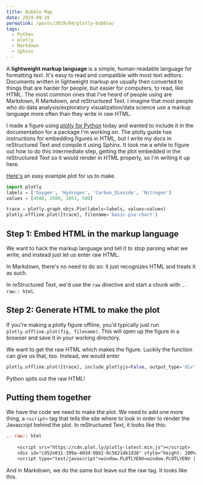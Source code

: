 ```yaml
---
title: Bubble Map
date: 2019-09-28
permalink: /posts/2019/04/plotly-bubble/
tags:
  - Python
  - plotly
  - Markdown
  - Sphinx
---
```


A **lightweight markup language** is a simple, human-readable language for formatting text.
It's easy to read and compatible with most text editors.
Documents written in lightweight markup are usually then converted to things that are harder for people, but easier for computers, to read, like HTML.
The most common ones that I've heard of people using are Markdown, R Markdown, and reStructured Text.
I imagine that most people who do data analysis/exploratory visualization/data science use a markup language more often than they write in raw HTML.

I made a figure using [plotly for Python](https:plot.ly/python) today and wanted to include it in the documentation for a package I'm working on.
The plotly guide has instructions for embedding figures in HTML, but I write my docs in reStructured Text and compile it using Sphinx.
It took me a while to figure out how to do this intermediate step, getting the plot embedded in the reStructured Text so it would render in HTML properly, so I'm writing it up here.

[Here's](https://plot.ly/python/pie-charts/) an easy example plot for us to make.

```python
import plotly
labels = ['Oxygen', 'Hydrogen', 'Carbon_Dioxide', 'Nitrogen']
values = [4500, 2500, 1053, 500]

trace = plotly.graph_objs.Pie(labels=labels, values=values)
plotly.offline.plot([trace], filename='basic-pie-chart')
```

## Step 1: Embed HTML in the markup language

We want to hack the markup language and tell it to stop parsing what we write, and instead just let us enter raw HTML.

In Markdown, there's no need to do so: it just recognizes HTML and treats it as such.

In reStructured Text, we'd use the `raw` directive and start a chunk with `.. raw:: html`.

## Step 2: Generate HTML to make the plot

If you're making a plotly figure offline, you'd typically just run `plotly.offline.plot(fig, filename)`.
This will open up the figure in a browser and save it in your working directory.

We want to get the raw HTML which makes the figure.
Luckily the function can give us that, too.
Instead, we would enter

```python
plotly.offline.plot([trace], include_plotlyjs=False, output_type='div')
```

Python spits out the raw HTML!

## Putting them together

We have the code we need to make the plot.
We need to add one more thing, a `<script>` tag that tells the site where to look in order to render the Javascript behind the plot.
In reStructured Text, it looks like this:

```rst
.. raw:: html
	
    <script src="https://cdn.plot.ly/plotly-latest.min.js"></script>
    <div id="cd52e831-399a-403d-9bb2-0c56214b1d38" style="height: 100%; width: 100%;" class="plotly-graph-div"></div>
	<script type="text/javascript">window.PLOTLYENV=window.PLOTLYENV || {};window.PLOTLYENV.BASE_URL="https://plot.ly";Plotly.newPlot("cd52e831-399a-403d-9bb2-0c56214b1d38", [{"type": "pie", "values": [4500, 2500, 1053, 500], "labels": ["Oxygen", "Hydrogen", "Carbon_Dioxide", "Nitrogen"]}], {}, {"linkText": "Export to plot.ly", "showLink": true})</script>
```

And in Markdown, we do the same but leave out the raw tag.
It looks like this.

<script src="https://cdn.plot.ly/plotly-latest.min.js"></script>
<div><div id="e9159597-163f-40dd-943c-b028bfe86a89" style="height: 100%; width: 100%;" class="plotly-graph-div"></div><script type="text/javascript">window.PLOTLYENV=window.PLOTLYENV || {};window.PLOTLYENV.BASE_URL="https://plot.ly";Plotly.newPlot("e9159597-163f-40dd-943c-b028bfe86a89", [{"lat": [35.68, 36.06, 40.4, 37.3, 44.6, 37.83, 44.35, 43.73, 47.97, 58.5, 33.79, 37.57, 41.24, 38.63, 36.24, 38.68, 46.85, 34.51, 38.53, 36.43, 38.2, 19.38, 20.72, 43.75, 32.25, 46.97, 38.2, 42.94, 36.8, 43.57, 35.07, 48.8, 25.32, 63.33, 37.18, 37.18, 40.49, 41.3, 25.65, 32.17, 37.73, 29.25, 34.01, 59.92, 38.57, 48.5, 36.48, 31.92, 38.98, 33.78, 18.33, 61.0, 24.63, 58.5], "lon": [-83.53, -112.14, -105.58, -113.05, -110.5, -119.5, -68.21, -110.8, -123.5, -137.0, -115.9, -112.18, -81.55, -90.19, -116.82, -109.57, -121.75, -93.05, -78.35, -118.68, -111.17, -155.2, -156.17, -102.5, -110.5, -103.45, -109.93, -122.1, -118.55, -103.48, -109.78, -114.0, -80.93, -150.5, -108.49, -86.1, -121.51, -124.0, -80.08, -104.44, -105.51, -103.25, -119.42, -149.65, -107.72, -92.88, -121.16, -104.87, -114.3, -80.78, -64.73, -142.0, -82.87, -155.0], "marker": {"color": ["rgb(64, 23, 240)", "rgb(122, 163, 248)", "rgb(24, 79, 243)", "rgb(188, 253, 131)", "rgb(223, 224, 223)", "rgb(226, 242, 246)", "rgb(40, 106, 143)", "rgb(230, 9, 67)", "rgb(45, 44, 214)", "rgb(123, 238, 122)", "rgb(222, 166, 253)", "rgb(90, 252, 46)", "rgb(154, 36, 237)", "rgb(109, 29, 79)", "rgb(163, 129, 154)", "rgb(106, 134, 241)", "rgb(220, 123, 247)", "rgb(36, 120, 50)", "rgb(187, 78, 149)", "rgb(125, 50, 212)", "rgb(10, 28, 168)", "rgb(90, 93, 10)", "rgb(134, 157, 36)", "rgb(95, 188, 225)", "rgb(46, 186, 188)", "rgb(189, 99, 82)", "rgb(178, 208, 242)", "rgb(116, 122, 31)", "rgb(109, 82, 98)", "rgb(185, 164, 129)", "rgb(229, 77, 181)", "rgb(51, 111, 96)", "rgb(51, 210, 174)", "rgb(85, 221, 211)", "rgb(86, 83, 163)", "rgb(94, 69, 117)", "rgb(45, 180, 242)", "rgb(52, 65, 124)", "rgb(139, 100, 213)", "rgb(155, 38, 93)", "rgb(139, 168, 171)", "rgb(87, 34, 8)", "rgb(118, 68, 171)", "rgb(33, 33, 81)", "rgb(133, 18, 213)", "rgb(139, 31, 51)", "rgb(58, 228, 85)", "rgb(2, 206, 205)", "rgb(178, 47, 164)", "rgb(47, 236, 4)", "rgb(90, 91, 255)", "rgb(77, 115, 223)", "rgb(36, 101, 67)", "rgb(241, 21, 54)"], "line": {"color": "rgb(40,40,40)", "width": 0.5}, "size": [2813.651, 926.5553333333334, 880.6456666666667, 851.8756666666667, 830.094, 768.3243333333334, 677.4726666666667, 666.7563333333334, 642.9416666666667, 566.4093333333333, 564.1126666666667, 498.59566666666666, 491.526, 422.752, 407.62466666666666, 386.86266666666666, 374.61533333333335, 317.55066666666664, 287.46566666666666, 273.02166666666665, 265.35966666666667, 248.08133333333333, 227.707, 224.321, 206.04666666666665, 203.77233333333334, 198.578, 190.51366666666667, 187.76666666666668, 186.746, 182.63933333333333, 181.78566666666666, 179.75233333333333, 157.687, 157.23666666666668, 151.71433333333334, 131.475, 114.26266666666666, 112.03966666666666, 96.83966666666667, 88.97833333333334, 82.69033333333333, 72.12033333333333, 58.00266666666667, 54.542, 47.47566666666667, 37.94166666666667, 34.858, 31.668333333333333, 18.835, 11.127666666666666, 4.992333333333334, 3.941333333333333, 2.8813333333333335], "sizemode": "area"}, "text": ["Great Smoky Mountains\\u00a0<br>Annual Visitors: 8440953.0", "Grand Canyon\\u00a0*<br>Annual Visitors: 2779666.0", "Rocky Mountain\\u00a0<br>Annual Visitors: 2641937.0", "Zion<br>Annual Visitors: 2555627.0", "Yellowstone\\u00a0<br>Annual Visitors: 2490282.0", "Yosemite\\u00a0*<br>Annual Visitors: 2304973.0", "Acadia<br>Annual Visitors: 2032418.0", "Grand Teton\\u00a0<br>Annual Visitors: 2000269.0", "Olympic\\u00a0<br>Annual Visitors: 1928825.0", "Glacier Bay\\u00a0<br>Annual Visitors: 1699228.0", "Joshua Tree\\u00a0<br>Annual Visitors: 1692338.0", "Bryce Canyon<br>Annual Visitors: 1495787.0", "Cuyahoga Valley<br>Annual Visitors: 1474578.0", "Gateway Arch<br>Annual Visitors: 1268256.0", "Death Valley<br>Annual Visitors: 1222874.0", "Arches<br>Annual Visitors: 1160588.0", "Mount Rainier<br>Annual Visitors: 1123846.0", "Hot Springs<br>Annual Visitors: 952652.0", "Shenandoah<br>Annual Visitors: 862397.0", "Sequoia\\u00a0<br>Annual Visitors: 819065.0", "Capitol Reef<br>Annual Visitors: 796079.0", "Hawai\\u02bbi Volcanoes\\u00a0<br>Annual Visitors: 744244.0", "Haleakal\\u0101\\u00a0<br>Annual Visitors: 683121.0", "Badlands<br>Annual Visitors: 672963.0", "Saguaro<br>Annual Visitors: 618140.0", "Theodore Roosevelt<br>Annual Visitors: 611317.0", "Canyonlands<br>Annual Visitors: 595734.0", "Crater Lake<br>Annual Visitors: 571541.0", "Kings Canyon\\u00a0<br>Annual Visitors: 563300.0", "Wind Cave<br>Annual Visitors: 560238.0", "Petrified Forest<br>Annual Visitors: 547918.0", "Glacier\\u00a0<br>Annual Visitors: 545357.0", "Everglades\\u00a0<br>Annual Visitors: 539257.0", "Denali\\u00a0<br>Annual Visitors: 473061.0", "Mesa Verde*<br>Annual Visitors: 471710.0", "Mammoth Cave\\u00a0<br>Annual Visitors: 455143.0", "Lassen Volcanic<br>Annual Visitors: 394425.0", "Redwood\\u00a0*<br>Annual Visitors: 342788.0", "Biscayne<br>Annual Visitors: 336119.0", "Carlsbad Caverns\\u00a0*<br>Annual Visitors: 290519.0", "Great Sand Dunes<br>Annual Visitors: 266935.0", "Big Bend\\u00a0<br>Annual Visitors: 248071.0", "Channel Islands\\u00a0<br>Annual Visitors: 216361.0", "Kenai Fjords<br>Annual Visitors: 174008.0", "Black Canyon of the Gunnison<br>Annual Visitors: 163626.0", "Voyageurs<br>Annual Visitors: 142427.0", "Pinnacles<br>Annual Visitors: 113825.0", "Guadalupe Mountains<br>Annual Visitors: 104574.0", "Great Basin<br>Annual Visitors: 95005.0", "Congaree\\u00a0<br>Annual Visitors: 56505.0", "Virgin Islands<br>Annual Visitors: 33383.0", "Wrangell\\u2013St.\\u00a0Elias\\u00a0*<br>Annual Visitors: 14977.0", "Dry Tortugas<br>Annual Visitors: 11824.0", "Katmai<br>Annual Visitors: 8644.0"], "type": "scattergeo", "uid": "342e6a84-1a99-478d-8c5d-8f012291ee89"}, {"lat": [35.68, 36.06, 40.4, 37.3, 44.6, 37.83, 44.35, 43.73, 47.97, 58.5, 33.79, 37.57, 41.24, 38.63, 36.24, 38.68, 46.85, 34.51, 38.53, 36.43, 38.2, 19.38, 20.72, 43.75, 32.25, 46.97, 38.2, 42.94, 36.8, 43.57, 35.07, 48.8, 25.32, 63.33, 37.18, 37.18, 40.49, 41.3, 25.65, 32.17, 37.73, 29.25, 34.01, 59.92, 38.57, 48.5, 36.48, 31.92, 38.98, 33.78, 18.33, 61.0, 24.63, 58.5, 48.7, 48.1, 67.55, 60.97, 67.78], "lon": [-83.53, -112.14, -105.58, -113.05, -110.5, -119.5, -68.21, -110.8, -123.5, -137.0, -115.9, -112.18, -81.55, -90.19, -116.82, -109.57, -121.75, -93.05, -78.35, -118.68, -111.17, -155.2, -156.17, -102.5, -110.5, -103.45, -109.93, -122.1, -118.55, -103.48, -109.78, -114.0, -80.93, -150.5, -108.49, -86.1, -121.51, -124.0, -80.08, -104.44, -105.51, -103.25, -119.42, -149.65, -107.72, -92.88, -121.16, -104.87, -114.3, -80.78, -64.73, -142.0, -82.87, -155.0, -121.2, -88.55, -159.28, -153.42, -153.3], "marker": {"color": ["rgb(64, 23, 240)", "rgb(122, 163, 248)", "rgb(24, 79, 243)", "rgb(188, 253, 131)", "rgb(223, 224, 223)", "rgb(226, 242, 246)", "rgb(40, 106, 143)", "rgb(230, 9, 67)", "rgb(45, 44, 214)", "rgb(123, 238, 122)", "rgb(222, 166, 253)", "rgb(90, 252, 46)", "rgb(154, 36, 237)", "rgb(109, 29, 79)", "rgb(163, 129, 154)", "rgb(106, 134, 241)", "rgb(220, 123, 247)", "rgb(36, 120, 50)", "rgb(187, 78, 149)", "rgb(125, 50, 212)", "rgb(10, 28, 168)", "rgb(90, 93, 10)", "rgb(134, 157, 36)", "rgb(95, 188, 225)", "rgb(46, 186, 188)", "rgb(189, 99, 82)", "rgb(178, 208, 242)", "rgb(116, 122, 31)", "rgb(109, 82, 98)", "rgb(185, 164, 129)", "rgb(229, 77, 181)", "rgb(51, 111, 96)", "rgb(51, 210, 174)", "rgb(85, 221, 211)", "rgb(86, 83, 163)", "rgb(94, 69, 117)", "rgb(45, 180, 242)", "rgb(52, 65, 124)", "rgb(139, 100, 213)", "rgb(155, 38, 93)", "rgb(139, 168, 171)", "rgb(87, 34, 8)", "rgb(118, 68, 171)", "rgb(33, 33, 81)", "rgb(133, 18, 213)", "rgb(139, 31, 51)", "rgb(58, 228, 85)", "rgb(2, 206, 205)", "rgb(178, 47, 164)", "rgb(47, 236, 4)", "rgb(90, 91, 255)", "rgb(77, 115, 223)", "rgb(36, 101, 67)", "rgb(241, 21, 54)", "rgb(72, 29, 160)", "rgb(229, 72, 87)", "rgb(129, 52, 11)", "rgb(196, 17, 52)", "rgb(48, 41, 50)"], "line": {"color": "rgb(40,40,40)", "width": 0.5}, "size": [3106.43, 1248.5233333333333, 943.984, 903.843, 844.0483333333333, 749.618, 742.053, 713.4386666666667, 644.3616666666667, 600.1086666666666, 534.337, 502.64633333333336, 501.09066666666666, 444.8276666666667, 398.217, 388.5466666666667, 370.92133333333334, 334.9526666666667, 316.74733333333336, 313.156, 291.48533333333336, 272.21733333333333, 245.553, 244.16066666666666, 233.13266666666667, 232.54866666666666, 218.757, 213.724, 212.237, 209.74466666666666, 192.22633333333334, 168.597, 166.92733333333334, 159.195, 153.64033333333333, 150.499, 145.515, 130.20133333333334, 125.71733333333333, 121.15466666666667, 106.83433333333333, 88.67066666666666, 63.85933333333333, 62.681666666666665, 61.328, 60.904333333333334, 54.71066666666667, 49.25266666666667, 43.647666666666666, 38.89066666666667, 12.114333333333333, 11.919333333333332, 8.380666666666666, 7.7236666666666665, 5.591666666666667, 4.233666666666666, 4.110666666666667, 0.4603333333333333, 0.435], "sizemode": "area"}, "text": ["Great Smoky Mountains\\u00a0<br>Annual Visitors: 9319290", "Grand Canyon\\u00a0*<br>Annual Visitors: 3745570", "Rocky Mountain\\u00a0<br>Annual Visitors: 2831952", "Zion<br>Annual Visitors: 2711529", "Yellowstone\\u00a0<br>Annual Visitors: 2532145", "Yosemite\\u00a0*<br>Annual Visitors: 2248854", "Acadia<br>Annual Visitors: 2226159", "Grand Teton\\u00a0<br>Annual Visitors: 2140316", "Olympic\\u00a0<br>Annual Visitors: 1933085", "Glacier Bay\\u00a0<br>Annual Visitors: 1800326", "Joshua Tree\\u00a0<br>Annual Visitors: 1603011", "Bryce Canyon<br>Annual Visitors: 1507939", "Cuyahoga Valley<br>Annual Visitors: 1503272", "Gateway Arch<br>Annual Visitors: 1334483", "Death Valley<br>Annual Visitors: 1194651", "Arches<br>Annual Visitors: 1165640", "Mount Rainier<br>Annual Visitors: 1112764", "Hot Springs<br>Annual Visitors: 1004858", "Shenandoah<br>Annual Visitors: 950242", "Sequoia\\u00a0<br>Annual Visitors: 939468", "Capitol Reef<br>Annual Visitors: 874456", "Hawai\\u02bbi Volcanoes\\u00a0<br>Annual Visitors: 816652", "Haleakal\\u0101\\u00a0<br>Annual Visitors: 736659", "Badlands<br>Annual Visitors: 732482", "Saguaro<br>Annual Visitors: 699398", "Theodore Roosevelt<br>Annual Visitors: 697646", "Canyonlands<br>Annual Visitors: 656271", "Crater Lake<br>Annual Visitors: 641172", "Kings Canyon\\u00a0<br>Annual Visitors: 636711", "Wind Cave<br>Annual Visitors: 629234", "Petrified Forest<br>Annual Visitors: 576679", "Glacier\\u00a0<br>Annual Visitors: 505791", "Everglades\\u00a0<br>Annual Visitors: 500782", "Denali\\u00a0<br>Annual Visitors: 477585", "Mesa Verde*<br>Annual Visitors: 460921", "Mammoth Cave\\u00a0<br>Annual Visitors: 451497", "Lassen Volcanic<br>Annual Visitors: 436545", "Redwood\\u00a0*<br>Annual Visitors: 390604", "Biscayne<br>Annual Visitors: 377152", "Carlsbad Caverns\\u00a0*<br>Annual Visitors: 363464", "Great Sand Dunes<br>Annual Visitors: 320503", "Big Bend\\u00a0<br>Annual Visitors: 266012", "Channel Islands\\u00a0<br>Annual Visitors: 191578", "Kenai Fjords<br>Annual Visitors: 188045", "Black Canyon of the Gunnison<br>Annual Visitors: 183984", "Voyageurs<br>Annual Visitors: 182713", "Pinnacles<br>Annual Visitors: 164132", "Guadalupe Mountains<br>Annual Visitors: 147758", "Great Basin<br>Annual Visitors: 130943", "Congaree\\u00a0<br>Annual Visitors: 116672", "Virgin Islands<br>Annual Visitors: 36343", "Wrangell\\u2013St.\\u00a0Elias\\u00a0*<br>Annual Visitors: 35758", "Dry Tortugas<br>Annual Visitors: 25142", "Katmai<br>Annual Visitors: 23171", "North Cascades<br>Annual Visitors: 16775", "Isle Royale\\u00a0<br>Annual Visitors: 12701", "Kobuk Valley<br>Annual Visitors: 12332", "Lake Clark<br>Annual Visitors: 1381", "Gates of the Arctic<br>Annual Visitors: 1305"], "type": "scattergeo", "uid": "21d76486-325d-4da7-bc13-c13d50580c9d"}, {"lat": [35.68, 36.06, 40.4, 37.3, 44.6, 37.83, 44.35, 43.73, 47.97, 58.5, 33.79, 37.57, 41.24, 38.63, 36.24, 38.68, 46.85, 34.51, 38.53, 36.43, 38.2, 19.38, 20.72, 43.75, 32.25, 46.97, 38.2, 42.94, 36.8, 43.57, 35.07, 48.8, 25.32, 63.33, 37.18, 37.18, 40.49, 41.3, 25.65, 32.17, 37.73, 29.25, 34.01, 59.92, 38.57, 48.5, 36.48, 31.92, 38.98, 33.78, 18.33, 61.0, 24.63, 58.5, 48.7, 48.1, 67.55, 60.97, 67.78], "lon": [-83.53, -112.14, -105.58, -113.05, -110.5, -119.5, -68.21, -110.8, -123.5, -137.0, -115.9, -112.18, -81.55, -90.19, -116.82, -109.57, -121.75, -93.05, -78.35, -118.68, -111.17, -155.2, -156.17, -102.5, -110.5, -103.45, -109.93, -122.1, -118.55, -103.48, -109.78, -114.0, -80.93, -150.5, -108.49, -86.1, -121.51, -124.0, -80.08, -104.44, -105.51, -103.25, -119.42, -149.65, -107.72, -92.88, -121.16, -104.87, -114.3, -80.78, -64.73, -142.0, -82.87, -155.0, -121.2, -88.55, -159.28, -153.42, -153.3], "marker": {"color": ["rgb(64, 23, 240)", "rgb(122, 163, 248)", "rgb(24, 79, 243)", "rgb(188, 253, 131)", "rgb(223, 224, 223)", "rgb(226, 242, 246)", "rgb(40, 106, 143)", "rgb(230, 9, 67)", "rgb(45, 44, 214)", "rgb(123, 238, 122)", "rgb(222, 166, 253)", "rgb(90, 252, 46)", "rgb(154, 36, 237)", "rgb(109, 29, 79)", "rgb(163, 129, 154)", "rgb(106, 134, 241)", "rgb(220, 123, 247)", "rgb(36, 120, 50)", "rgb(187, 78, 149)", "rgb(125, 50, 212)", "rgb(10, 28, 168)", "rgb(90, 93, 10)", "rgb(134, 157, 36)", "rgb(95, 188, 225)", "rgb(46, 186, 188)", "rgb(189, 99, 82)", "rgb(178, 208, 242)", "rgb(116, 122, 31)", "rgb(109, 82, 98)", "rgb(185, 164, 129)", "rgb(229, 77, 181)", "rgb(51, 111, 96)", "rgb(51, 210, 174)", "rgb(85, 221, 211)", "rgb(86, 83, 163)", "rgb(94, 69, 117)", "rgb(45, 180, 242)", "rgb(52, 65, 124)", "rgb(139, 100, 213)", "rgb(155, 38, 93)", "rgb(139, 168, 171)", "rgb(87, 34, 8)", "rgb(118, 68, 171)", "rgb(33, 33, 81)", "rgb(133, 18, 213)", "rgb(139, 31, 51)", "rgb(58, 228, 85)", "rgb(2, 206, 205)", "rgb(178, 47, 164)", "rgb(47, 236, 4)", "rgb(90, 91, 255)", "rgb(77, 115, 223)", "rgb(36, 101, 67)", "rgb(241, 21, 54)", "rgb(72, 29, 160)", "rgb(229, 72, 87)", "rgb(129, 52, 11)", "rgb(196, 17, 52)", "rgb(48, 41, 50)"], "line": {"color": "rgb(40,40,40)", "width": 0.5}, "size": [2717.2563333333333, 1258.895, 1041.6463333333334, 941.1906666666666, 931.6343333333333, 882.441, 794.204, 779.8636666666666, 700.8, 662.2456666666667, 641.5126666666666, 639.967, 590.5933333333334, 529.4176666666667, 442.367, 442.15833333333336, 420.20033333333333, 400.20733333333334, 374.39166666666665, 365.6053333333333, 354.5126666666667, 354.289, 340.7986666666667, 319.30833333333334, 287.553, 281.53066666666666, 249.00533333333334, 234.10933333333332, 230.32166666666666, 221.57833333333335, 206.90633333333332, 203.79166666666666, 195.488, 191.12533333333334, 187.49233333333333, 182.231, 153.639, 153.57266666666666, 152.148, 128.31366666666668, 116.15266666666666, 92.277, 91.77433333333333, 90.712, 85.79266666666666, 74.518, 71.42266666666667, 64.29666666666667, 62.14233333333333, 48.02766666666667, 22.038333333333334, 21.675333333333334, 13.592666666666666, 11.992, 7.831666666666667, 6.467333333333333, 3.3986666666666667, 0.862, 0.33666666666666667], "sizemode": "area"}, "text": ["Great Smoky Mountains\\u00a0<br>Annual Visitors: 8151769", "Grand Canyon\\u00a0*<br>Annual Visitors: 3776685", "Rocky Mountain\\u00a0<br>Annual Visitors: 3124939", "Zion<br>Annual Visitors: 2823572", "Yellowstone\\u00a0<br>Annual Visitors: 2794903", "Yosemite\\u00a0*<br>Annual Visitors: 2647323", "Acadia<br>Annual Visitors: 2382612", "Grand Teton\\u00a0<br>Annual Visitors: 2339591", "Olympic\\u00a0<br>Annual Visitors: 2102400", "Glacier Bay\\u00a0<br>Annual Visitors: 1986737", "Joshua Tree\\u00a0<br>Annual Visitors: 1924538", "Bryce Canyon<br>Annual Visitors: 1919901", "Cuyahoga Valley<br>Annual Visitors: 1771780", "Gateway Arch<br>Annual Visitors: 1588253", "Death Valley<br>Annual Visitors: 1327101", "Arches<br>Annual Visitors: 1326475", "Mount Rainier<br>Annual Visitors: 1260601", "Hot Springs<br>Annual Visitors: 1200622", "Shenandoah<br>Annual Visitors: 1123175", "Sequoia\\u00a0<br>Annual Visitors: 1096816", "Capitol Reef<br>Annual Visitors: 1063538", "Hawai\\u02bbi Volcanoes\\u00a0<br>Annual Visitors: 1062867", "Haleakal\\u0101\\u00a0<br>Annual Visitors: 1022396", "Badlands<br>Annual Visitors: 957925", "Saguaro<br>Annual Visitors: 862659", "Theodore Roosevelt<br>Annual Visitors: 844592", "Canyonlands<br>Annual Visitors: 747016", "Crater Lake<br>Annual Visitors: 702328", "Kings Canyon\\u00a0<br>Annual Visitors: 690965", "Wind Cave<br>Annual Visitors: 664735", "Petrified Forest<br>Annual Visitors: 620719", "Glacier\\u00a0<br>Annual Visitors: 611375", "Everglades\\u00a0<br>Annual Visitors: 586464", "Denali\\u00a0<br>Annual Visitors: 573376", "Mesa Verde*<br>Annual Visitors: 562477", "Mammoth Cave\\u00a0<br>Annual Visitors: 546693", "Lassen Volcanic<br>Annual Visitors: 460917", "Redwood\\u00a0*<br>Annual Visitors: 460718", "Biscayne<br>Annual Visitors: 456444", "Carlsbad Caverns\\u00a0*<br>Annual Visitors: 384941", "Great Sand Dunes<br>Annual Visitors: 348458", "Big Bend\\u00a0<br>Annual Visitors: 276831", "Channel Islands\\u00a0<br>Annual Visitors: 275323", "Kenai Fjords<br>Annual Visitors: 272136", "Black Canyon of the Gunnison<br>Annual Visitors: 257378", "Voyageurs<br>Annual Visitors: 223554", "Pinnacles<br>Annual Visitors: 214268", "Guadalupe Mountains<br>Annual Visitors: 192890", "Great Basin<br>Annual Visitors: 186427", "Congaree\\u00a0<br>Annual Visitors: 144083", "Virgin Islands<br>Annual Visitors: 66115", "Wrangell\\u2013St.\\u00a0Elias\\u00a0*<br>Annual Visitors: 65026", "Dry Tortugas<br>Annual Visitors: 40778", "Katmai<br>Annual Visitors: 35976", "North Cascades<br>Annual Visitors: 23495", "Isle Royale\\u00a0<br>Annual Visitors: 19402", "Kobuk Valley<br>Annual Visitors: 10196", "Lake Clark<br>Annual Visitors: 2586", "Gates of the Arctic<br>Annual Visitors: 1010"], "type": "scattergeo", "uid": "b6519952-fe97-4edc-94a1-ec933fa26a06"}, {"lat": [35.68, 36.06, 40.4, 37.3, 44.6, 37.83, 44.35, 43.73, 47.97, 58.5, 33.79, 37.57, 41.24, 38.63, 36.24, 38.68, 46.85, 34.51, 38.53, 36.43, 38.2, 19.38, 20.72, 43.75, 32.25, 46.97, 38.2, 42.94, 36.8, 43.57, 35.07, 48.8, 25.32, 63.33, 37.18, 37.18, 40.49, 41.3, 25.65, 32.17, 37.73, 29.25, 34.01, 59.92, 38.57, 48.5, 36.48, 31.92, 38.98, 33.78, 18.33, 61.0, 24.63, 58.5, 48.7, 48.1, 67.55, 60.97], "lon": [-83.53, -112.14, -105.58, -113.05, -110.5, -119.5, -68.21, -110.8, -123.5, -137.0, -115.9, -112.18, -81.55, -90.19, -116.82, -109.57, -121.75, -93.05, -78.35, -118.68, -111.17, -155.2, -156.17, -102.5, -110.5, -103.45, -109.93, -122.1, -118.55, -103.48, -109.78, -114.0, -80.93, -150.5, -108.49, -86.1, -121.51, -124.0, -80.08, -104.44, -105.51, -103.25, -119.42, -149.65, -107.72, -92.88, -121.16, -104.87, -114.3, -80.78, -64.73, -142.0, -82.87, -155.0, -121.2, -88.55, -159.28, -153.42], "marker": {"color": ["rgb(64, 23, 240)", "rgb(122, 163, 248)", "rgb(24, 79, 243)", "rgb(188, 253, 131)", "rgb(223, 224, 223)", "rgb(226, 242, 246)", "rgb(40, 106, 143)", "rgb(230, 9, 67)", "rgb(45, 44, 214)", "rgb(123, 238, 122)", "rgb(222, 166, 253)", "rgb(90, 252, 46)", "rgb(154, 36, 237)", "rgb(109, 29, 79)", "rgb(163, 129, 154)", "rgb(106, 134, 241)", "rgb(220, 123, 247)", "rgb(36, 120, 50)", "rgb(187, 78, 149)", "rgb(125, 50, 212)", "rgb(10, 28, 168)", "rgb(90, 93, 10)", "rgb(134, 157, 36)", "rgb(95, 188, 225)", "rgb(46, 186, 188)", "rgb(189, 99, 82)", "rgb(178, 208, 242)", "rgb(116, 122, 31)", "rgb(109, 82, 98)", "rgb(185, 164, 129)", "rgb(229, 77, 181)", "rgb(51, 111, 96)", "rgb(51, 210, 174)", "rgb(85, 221, 211)", "rgb(86, 83, 163)", "rgb(94, 69, 117)", "rgb(45, 180, 242)", "rgb(52, 65, 124)", "rgb(139, 100, 213)", "rgb(155, 38, 93)", "rgb(139, 168, 171)", "rgb(87, 34, 8)", "rgb(118, 68, 171)", "rgb(33, 33, 81)", "rgb(133, 18, 213)", "rgb(139, 31, 51)", "rgb(58, 228, 85)", "rgb(2, 206, 205)", "rgb(178, 47, 164)", "rgb(47, 236, 4)", "rgb(90, 91, 255)", "rgb(77, 115, 223)", "rgb(36, 101, 67)", "rgb(241, 21, 54)", "rgb(72, 29, 160)", "rgb(229, 72, 87)", "rgb(129, 52, 11)", "rgb(196, 17, 52)"], "line": {"color": "rgb(40,40,40)", "width": 0.5}, "size": [3026.806666666667, 1519.215, 1319.4686666666666, 1219.5383333333334, 1078.3256666666666, 1065.069, 1041.7616666666668, 959.3896666666667, 948.4593333333333, 910.3383333333334, 810.054, 645.2363333333333, 613.1726666666667, 585.9313333333333, 565.496, 539.0256666666667, 531.532, 479.409, 411.90066666666667, 391.676, 369.807, 358.523, 331.516, 311.68833333333333, 286.458, 281.52733333333333, 277.598, 273.4886666666667, 268.56266666666664, 244.271, 221.26466666666667, 216.288, 196.203, 194.83966666666666, 184.15466666666666, 181.103, 178.686, 175.294, 165.347, 153.56633333333335, 149.58966666666666, 117.00033333333333, 107.88766666666666, 98.48666666666666, 84.08833333333334, 76.88566666666667, 73.70433333333334, 70.31266666666667, 69.65733333333333, 59.175666666666665, 29.276333333333334, 22.64966666666667, 21.994666666666667, 18.143333333333334, 10.956666666666667, 4.232666666666667, 2.358, 0.927], "sizemode": "area"}, "text": ["Great Smoky Mountains\\u00a0<br>Annual Visitors: 9080420.0", "Grand Canyon\\u00a0*<br>Annual Visitors: 4557645.0", "Rocky Mountain\\u00a0<br>Annual Visitors: 3958406.0", "Zion<br>Annual Visitors: 3658615.0", "Yellowstone\\u00a0<br>Annual Visitors: 3234977.0", "Yosemite\\u00a0*<br>Annual Visitors: 3195207.0", "Acadia<br>Annual Visitors: 3125285.0", "Grand Teton\\u00a0<br>Annual Visitors: 2878169.0", "Olympic\\u00a0<br>Annual Visitors: 2845378.0", "Glacier Bay\\u00a0<br>Annual Visitors: 2731015.0", "Joshua Tree\\u00a0<br>Annual Visitors: 2430162.0", "Bryce Canyon<br>Annual Visitors: 1935709.0", "Cuyahoga Valley<br>Annual Visitors: 1839518.0", "Gateway Arch<br>Annual Visitors: 1757794.0", "Death Valley<br>Annual Visitors: 1696488.0", "Arches<br>Annual Visitors: 1617077.0", "Mount Rainier<br>Annual Visitors: 1594596.0", "Hot Springs<br>Annual Visitors: 1438227.0", "Shenandoah<br>Annual Visitors: 1235702.0", "Sequoia\\u00a0<br>Annual Visitors: 1175028.0", "Capitol Reef<br>Annual Visitors: 1109421.0", "Hawai\\u02bbi Volcanoes\\u00a0<br>Annual Visitors: 1075569.0", "Haleakal\\u0101\\u00a0<br>Annual Visitors: 994548.0", "Badlands<br>Annual Visitors: 935065.0", "Saguaro<br>Annual Visitors: 859374.0", "Theodore Roosevelt<br>Annual Visitors: 844582.0", "Canyonlands<br>Annual Visitors: 832794.0", "Crater Lake<br>Annual Visitors: 820466.0", "Kings Canyon\\u00a0<br>Annual Visitors: 805688.0", "Wind Cave<br>Annual Visitors: 732813.0", "Petrified Forest<br>Annual Visitors: 663794.0", "Glacier\\u00a0<br>Annual Visitors: 648864.0", "Everglades\\u00a0<br>Annual Visitors: 588609.0", "Denali\\u00a0<br>Annual Visitors: 584519.0", "Mesa Verde*<br>Annual Visitors: 552464.0", "Mammoth Cave\\u00a0<br>Annual Visitors: 543309.0", "Lassen Volcanic<br>Annual Visitors: 536058.0", "Redwood\\u00a0*<br>Annual Visitors: 525882.0", "Biscayne<br>Annual Visitors: 496041.0", "Carlsbad Caverns\\u00a0*<br>Annual Visitors: 460699.0", "Great Sand Dunes<br>Annual Visitors: 448769.0", "Big Bend\\u00a0<br>Annual Visitors: 351001.0", "Channel Islands\\u00a0<br>Annual Visitors: 323663.0", "Kenai Fjords<br>Annual Visitors: 295460.0", "Black Canyon of the Gunnison<br>Annual Visitors: 252265.0", "Voyageurs<br>Annual Visitors: 230657.0", "Pinnacles<br>Annual Visitors: 221113.0", "Guadalupe Mountains<br>Annual Visitors: 210938.0", "Great Basin<br>Annual Visitors: 208972.0", "Congaree\\u00a0<br>Annual Visitors: 177527.0", "Virgin Islands<br>Annual Visitors: 87829.0", "Wrangell\\u2013St.\\u00a0Elias\\u00a0*<br>Annual Visitors: 67949.0", "Dry Tortugas<br>Annual Visitors: 65984.0", "Katmai<br>Annual Visitors: 54430.0", "North Cascades<br>Annual Visitors: 32870.0", "Isle Royale\\u00a0<br>Annual Visitors: 12698.0", "Kobuk Valley<br>Annual Visitors: 7074.0", "Lake Clark<br>Annual Visitors: 2781.0"], "type": "scattergeo", "uid": "79dbd12f-8605-4ef6-b1b9-dc9b24f919fb"}, {"lat": [35.68, 36.06, 40.4, 37.3, 44.6, 37.83, 44.35, 43.73, 47.97, 58.5, 33.79, 37.57, 41.24, 38.63, 36.24, 38.68, 46.85, 34.51, 38.53, 36.43, 38.2, 19.38, 20.72, 43.75, 32.25, 46.97, 38.2, 42.94, 36.8, 43.57, 35.07, 48.8, 25.32, 63.33, 37.18, 37.18, 40.49, 41.3, 25.65, 32.17, 37.73, 29.25, 34.01, 59.92, 38.57, 48.5, 36.48, 31.92, 38.98, 33.78, 18.33, 61.0, 24.63, 58.5, 48.7, 48.1, 67.55, 60.97, 67.78], "lon": [-83.53, -112.14, -105.58, -113.05, -110.5, -119.5, -68.21, -110.8, -123.5, -137.0, -115.9, -112.18, -81.55, -90.19, -116.82, -109.57, -121.75, -93.05, -78.35, -118.68, -111.17, -155.2, -156.17, -102.5, -110.5, -103.45, -109.93, -122.1, -118.55, -103.48, -109.78, -114.0, -80.93, -150.5, -108.49, -86.1, -121.51, -124.0, -80.08, -104.44, -105.51, -103.25, -119.42, -149.65, -107.72, -92.88, -121.16, -104.87, -114.3, -80.78, -64.73, -142.0, -82.87, -155.0, -121.2, -88.55, -159.28, -153.42, -153.3], "marker": {"color": ["rgb(64, 23, 240)", "rgb(122, 163, 248)", "rgb(24, 79, 243)", "rgb(188, 253, 131)", "rgb(223, 224, 223)", "rgb(226, 242, 246)", "rgb(40, 106, 143)", "rgb(230, 9, 67)", "rgb(45, 44, 214)", "rgb(123, 238, 122)", "rgb(222, 166, 253)", "rgb(90, 252, 46)", "rgb(154, 36, 237)", "rgb(109, 29, 79)", "rgb(163, 129, 154)", "rgb(106, 134, 241)", "rgb(220, 123, 247)", "rgb(36, 120, 50)", "rgb(187, 78, 149)", "rgb(125, 50, 212)", "rgb(10, 28, 168)", "rgb(90, 93, 10)", "rgb(134, 157, 36)", "rgb(95, 188, 225)", "rgb(46, 186, 188)", "rgb(189, 99, 82)", "rgb(178, 208, 242)", "rgb(116, 122, 31)", "rgb(109, 82, 98)", "rgb(185, 164, 129)", "rgb(229, 77, 181)", "rgb(51, 111, 96)", "rgb(51, 210, 174)", "rgb(85, 221, 211)", "rgb(86, 83, 163)", "rgb(94, 69, 117)", "rgb(45, 180, 242)", "rgb(52, 65, 124)", "rgb(139, 100, 213)", "rgb(155, 38, 93)", "rgb(139, 168, 171)", "rgb(87, 34, 8)", "rgb(118, 68, 171)", "rgb(33, 33, 81)", "rgb(133, 18, 213)", "rgb(139, 31, 51)", "rgb(58, 228, 85)", "rgb(2, 206, 205)", "rgb(178, 47, 164)", "rgb(47, 236, 4)", "rgb(90, 91, 255)", "rgb(77, 115, 223)", "rgb(36, 101, 67)", "rgb(241, 21, 54)", "rgb(72, 29, 160)", "rgb(229, 72, 87)", "rgb(129, 52, 11)", "rgb(196, 17, 52)", "rgb(48, 41, 50)"], "line": {"color": "rgb(40,40,40)", "width": 0.5}, "size": [3391.9373333333333, 1486.7426666666668, 1152.9853333333333, 1133.6343333333334, 1109.2406666666666, 1108.306, 1061.7973333333334, 946.0776666666667, 863.5413333333333, 823.0793333333334, 810.7826666666666, 606.7426666666667, 583.0893333333333, 576.231, 540.0276666666666, 504.8786666666667, 473.193, 448.2776666666667, 446.052, 411.31166666666667, 393.03133333333335, 368.608, 366.425, 331.7966666666667, 279.649, 262.143, 255.065, 234.664, 222.83566666666667, 204.21866666666668, 201.73066666666668, 176.329, 160.857, 156.43433333333334, 150.76233333333334, 143.93766666666667, 142.29433333333333, 133.85266666666666, 131.05033333333333, 128.228, 127.751, 124.97033333333333, 121.32766666666667, 87.44, 86.92966666666666, 84.93, 75.79033333333334, 66.254, 63.83533333333333, 54.03666666666667, 31.873, 27.901333333333334, 27.015, 23.796333333333333, 9.443666666666667, 7.032, 3.759333333333333, 2.1643333333333334, 0.882], "sizemode": "area"}, "text": ["Great Smoky Mountains\\u00a0<br>Annual Visitors: 10175812", "Grand Canyon\\u00a0*<br>Annual Visitors: 4460228", "Rocky Mountain\\u00a0<br>Annual Visitors: 3458956", "Zion<br>Annual Visitors: 3400903", "Yellowstone\\u00a0<br>Annual Visitors: 3327722", "Yosemite\\u00a0*<br>Annual Visitors: 3324918", "Acadia<br>Annual Visitors: 3185392", "Grand Teton\\u00a0<br>Annual Visitors: 2838233", "Olympic\\u00a0<br>Annual Visitors: 2590624", "Glacier Bay\\u00a0<br>Annual Visitors: 2469238", "Joshua Tree\\u00a0<br>Annual Visitors: 2432348", "Bryce Canyon<br>Annual Visitors: 1820228", "Cuyahoga Valley<br>Annual Visitors: 1749268", "Gateway Arch<br>Annual Visitors: 1728693", "Death Valley<br>Annual Visitors: 1620083", "Arches<br>Annual Visitors: 1514636", "Mount Rainier<br>Annual Visitors: 1419579", "Hot Springs<br>Annual Visitors: 1344833", "Shenandoah<br>Annual Visitors: 1338156", "Sequoia\\u00a0<br>Annual Visitors: 1233935", "Capitol Reef<br>Annual Visitors: 1179094", "Hawai\\u02bbi Volcanoes\\u00a0<br>Annual Visitors: 1105824", "Haleakal\\u0101\\u00a0<br>Annual Visitors: 1099275", "Badlands<br>Annual Visitors: 995390", "Saguaro<br>Annual Visitors: 838947", "Theodore Roosevelt<br>Annual Visitors: 786429", "Canyonlands<br>Annual Visitors: 765195", "Crater Lake<br>Annual Visitors: 703992", "Kings Canyon\\u00a0<br>Annual Visitors: 668507", "Wind Cave<br>Annual Visitors: 612656", "Petrified Forest<br>Annual Visitors: 605192", "Glacier\\u00a0<br>Annual Visitors: 528987", "Everglades\\u00a0<br>Annual Visitors: 482571", "Denali\\u00a0<br>Annual Visitors: 469303", "Mesa Verde*<br>Annual Visitors: 452287", "Mammoth Cave\\u00a0<br>Annual Visitors: 431813", "Lassen Volcanic<br>Annual Visitors: 426883", "Redwood\\u00a0*<br>Annual Visitors: 401558", "Biscayne<br>Annual Visitors: 393151", "Carlsbad Caverns\\u00a0*<br>Annual Visitors: 384684", "Great Sand Dunes<br>Annual Visitors: 383253", "Big Bend\\u00a0<br>Annual Visitors: 374911", "Channel Islands\\u00a0<br>Annual Visitors: 363983", "Kenai Fjords<br>Annual Visitors: 262320", "Black Canyon of the Gunnison<br>Annual Visitors: 260789", "Voyageurs<br>Annual Visitors: 254790", "Pinnacles<br>Annual Visitors: 227371", "Guadalupe Mountains<br>Annual Visitors: 198762", "Great Basin<br>Annual Visitors: 191506", "Congaree\\u00a0<br>Annual Visitors: 162110", "Virgin Islands<br>Annual Visitors: 95619", "Wrangell\\u2013St.\\u00a0Elias\\u00a0*<br>Annual Visitors: 83704", "Dry Tortugas<br>Annual Visitors: 81045", "Katmai<br>Annual Visitors: 71389", "North Cascades<br>Annual Visitors: 28331", "Isle Royale\\u00a0<br>Annual Visitors: 21096", "Kobuk Valley<br>Annual Visitors: 11278", "Lake Clark<br>Annual Visitors: 6493", "Gates of the Arctic<br>Annual Visitors: 2646"], "type": "scattergeo", "uid": "12f51107-6f66-4a69-bd6f-e21e34142ef1"}, {"lat": [35.68, 36.06, 40.4, 37.3, 44.6, 37.83, 44.35, 43.73, 47.97, 58.5, 33.79, 37.57, 41.24, 38.63, 36.24, 38.68, 46.85, 34.51, 38.53, 36.43, 38.2, 19.38, 20.72, 43.75, 32.25, 46.97, 38.2, 42.94, 36.8, 43.57, 35.07, 48.8, 25.32, 63.33, 37.18, 37.18, 40.49, 41.3, 25.65, 32.17, 37.73, 29.25, 34.01, 59.92, 38.57, 48.5, 36.48, 31.92, 38.98, 33.78, 18.33, 61.0, 24.63, 58.5, 48.7, 48.1, 67.55, 60.97, 67.78], "lon": [-83.53, -112.14, -105.58, -113.05, -110.5, -119.5, -68.21, -110.8, -123.5, -137.0, -115.9, -112.18, -81.55, -90.19, -116.82, -109.57, -121.75, -93.05, -78.35, -118.68, -111.17, -155.2, -156.17, -102.5, -110.5, -103.45, -109.93, -122.1, -118.55, -103.48, -109.78, -114.0, -80.93, -150.5, -108.49, -86.1, -121.51, -124.0, -80.08, -104.44, -105.51, -103.25, -119.42, -149.65, -107.72, -92.88, -121.16, -104.87, -114.3, -80.78, -64.73, -142.0, -82.87, -155.0, -121.2, -88.55, -159.28, -153.42, -153.3], "marker": {"color": ["rgb(64, 23, 240)", "rgb(122, 163, 248)", "rgb(24, 79, 243)", "rgb(188, 253, 131)", "rgb(223, 224, 223)", "rgb(226, 242, 246)", "rgb(40, 106, 143)", "rgb(230, 9, 67)", "rgb(45, 44, 214)", "rgb(123, 238, 122)", "rgb(222, 166, 253)", "rgb(90, 252, 46)", "rgb(154, 36, 237)", "rgb(109, 29, 79)", "rgb(163, 129, 154)", "rgb(106, 134, 241)", "rgb(220, 123, 247)", "rgb(36, 120, 50)", "rgb(187, 78, 149)", "rgb(125, 50, 212)", "rgb(10, 28, 168)", "rgb(90, 93, 10)", "rgb(134, 157, 36)", "rgb(95, 188, 225)", "rgb(46, 186, 188)", "rgb(189, 99, 82)", "rgb(178, 208, 242)", "rgb(116, 122, 31)", "rgb(109, 82, 98)", "rgb(185, 164, 129)", "rgb(229, 77, 181)", "rgb(51, 111, 96)", "rgb(51, 210, 174)", "rgb(85, 221, 211)", "rgb(86, 83, 163)", "rgb(94, 69, 117)", "rgb(45, 180, 242)", "rgb(52, 65, 124)", "rgb(139, 100, 213)", "rgb(155, 38, 93)", "rgb(139, 168, 171)", "rgb(87, 34, 8)", "rgb(118, 68, 171)", "rgb(33, 33, 81)", "rgb(133, 18, 213)", "rgb(139, 31, 51)", "rgb(58, 228, 85)", "rgb(2, 206, 205)", "rgb(178, 47, 164)", "rgb(47, 236, 4)", "rgb(90, 91, 255)", "rgb(77, 115, 223)", "rgb(36, 101, 67)", "rgb(241, 21, 54)", "rgb(72, 29, 160)", "rgb(229, 72, 87)", "rgb(129, 52, 11)", "rgb(196, 17, 52)", "rgb(48, 41, 50)"], "line": {"color": "rgb(40,40,40)", "width": 0.5}, "size": [3064.159, 1467.174, 1101.3813333333333, 1047.5913333333333, 981.6586666666667, 945.217, 932.7893333333334, 862.2216666666667, 844.609, 821.1473333333333, 709.112, 683.828, 641.7003333333333, 626.002, 553.732, 491.56033333333335, 458.37033333333335, 446.72, 411.279, 391.299, 364.97066666666666, 339.227, 334.9476666666667, 303.0486666666667, 267.68, 266.70433333333335, 260.5566666666667, 242.40266666666668, 204.15933333333334, 199.45933333333332, 198.29766666666666, 187.90933333333334, 183.41833333333332, 166.111, 164.39933333333335, 149.08, 144.70233333333334, 137.92866666666666, 134.50666666666666, 132.861, 131.38133333333334, 131.127, 121.845, 119.943, 93.19633333333333, 86.099, 78.19233333333334, 60.27133333333333, 56.998, 56.794333333333334, 28.10033333333333, 25.913666666666668, 20.588333333333335, 18.741333333333333, 18.091333333333335, 5.799333333333333, 3.153, 1.8026666666666666, 1.679], "sizemode": "area"}, "text": ["Great Smoky Mountains\\u00a0<br>Annual Visitors: 9192477", "Grand Canyon\\u00a0*<br>Annual Visitors: 4401522", "Rocky Mountain\\u00a0<br>Annual Visitors: 3304144", "Zion<br>Annual Visitors: 3142774", "Yellowstone\\u00a0<br>Annual Visitors: 2944976", "Yosemite\\u00a0*<br>Annual Visitors: 2835651", "Acadia<br>Annual Visitors: 2798368", "Grand Teton\\u00a0<br>Annual Visitors: 2586665", "Olympic\\u00a0<br>Annual Visitors: 2533827", "Glacier Bay\\u00a0<br>Annual Visitors: 2463442", "Joshua Tree\\u00a0<br>Annual Visitors: 2127336", "Bryce Canyon<br>Annual Visitors: 2051484", "Cuyahoga Valley<br>Annual Visitors: 1925101", "Gateway Arch<br>Annual Visitors: 1878006", "Death Valley<br>Annual Visitors: 1661196", "Arches<br>Annual Visitors: 1474681", "Mount Rainier<br>Annual Visitors: 1375111", "Hot Springs<br>Annual Visitors: 1340160", "Shenandoah<br>Annual Visitors: 1233837", "Sequoia\\u00a0<br>Annual Visitors: 1173897", "Capitol Reef<br>Annual Visitors: 1094912", "Hawai\\u02bbi Volcanoes\\u00a0<br>Annual Visitors: 1017681", "Haleakal\\u0101\\u00a0<br>Annual Visitors: 1004843", "Badlands<br>Annual Visitors: 909146", "Saguaro<br>Annual Visitors: 803040", "Theodore Roosevelt<br>Annual Visitors: 800113", "Canyonlands<br>Annual Visitors: 781670", "Crater Lake<br>Annual Visitors: 727208", "Kings Canyon\\u00a0<br>Annual Visitors: 612478", "Wind Cave<br>Annual Visitors: 598378", "Petrified Forest<br>Annual Visitors: 594893", "Glacier\\u00a0<br>Annual Visitors: 563728", "Everglades\\u00a0<br>Annual Visitors: 550255", "Denali\\u00a0<br>Annual Visitors: 498333", "Mesa Verde*<br>Annual Visitors: 493198", "Mammoth Cave\\u00a0<br>Annual Visitors: 447240", "Lassen Volcanic<br>Annual Visitors: 434107", "Redwood\\u00a0*<br>Annual Visitors: 413786", "Biscayne<br>Annual Visitors: 403520", "Carlsbad Caverns\\u00a0*<br>Annual Visitors: 398583", "Great Sand Dunes<br>Annual Visitors: 394144", "Big Bend\\u00a0<br>Annual Visitors: 393381", "Channel Islands\\u00a0<br>Annual Visitors: 365535", "Kenai Fjords<br>Annual Visitors: 359829", "Black Canyon of the Gunnison<br>Annual Visitors: 279589", "Voyageurs<br>Annual Visitors: 258297", "Pinnacles<br>Annual Visitors: 234577", "Guadalupe Mountains<br>Annual Visitors: 180814", "Great Basin<br>Annual Visitors: 170994", "Congaree\\u00a0<br>Annual Visitors: 170383", "Virgin Islands<br>Annual Visitors: 84301", "Wrangell\\u2013St.\\u00a0Elias\\u00a0*<br>Annual Visitors: 77741", "Dry Tortugas<br>Annual Visitors: 61765", "Katmai<br>Annual Visitors: 56224", "North Cascades<br>Annual Visitors: 54274", "Isle Royale\\u00a0<br>Annual Visitors: 17398", "Kobuk Valley<br>Annual Visitors: 9459", "Lake Clark<br>Annual Visitors: 5408", "Gates of the Arctic<br>Annual Visitors: 5037"], "type": "scattergeo", "uid": "53596d15-0c63-4860-9a2f-2346bd2c24ab"}, {"lat": [35.68, 36.06, 40.4, 37.3, 44.6, 37.83, 44.35, 43.73, 47.97, 58.5, 33.79, 37.57, 41.24, 38.63, 36.24, 38.68, 46.85, 34.51, 38.53, 36.43, 38.2, 19.38, 20.72, 43.75, 32.25, 46.97, 38.2, 42.94, 36.8, 43.57, 35.07, 48.8, 25.32, 63.33, 37.18, 37.18, 40.49, 41.3, 25.65, 32.17, 37.73, 29.25, 34.01, 59.92, 38.57, 48.5, 36.48, 31.92, 38.98, 33.78, 18.33, 61.0, 24.63, 58.5, 48.7, 48.1, 67.55, 60.97, 67.78], "lon": [-83.53, -112.14, -105.58, -113.05, -110.5, -119.5, -68.21, -110.8, -123.5, -137.0, -115.9, -112.18, -81.55, -90.19, -116.82, -109.57, -121.75, -93.05, -78.35, -118.68, -111.17, -155.2, -156.17, -102.5, -110.5, -103.45, -109.93, -122.1, -118.55, -103.48, -109.78, -114.0, -80.93, -150.5, -108.49, -86.1, -121.51, -124.0, -80.08, -104.44, -105.51, -103.25, -119.42, -149.65, -107.72, -92.88, -121.16, -104.87, -114.3, -80.78, -64.73, -142.0, -82.87, -155.0, -121.2, -88.55, -159.28, -153.42, -153.3], "marker": {"color": ["rgb(64, 23, 240)", "rgb(122, 163, 248)", "rgb(24, 79, 243)", "rgb(188, 253, 131)", "rgb(223, 224, 223)", "rgb(226, 242, 246)", "rgb(40, 106, 143)", "rgb(230, 9, 67)", "rgb(45, 44, 214)", "rgb(123, 238, 122)", "rgb(222, 166, 253)", "rgb(90, 252, 46)", "rgb(154, 36, 237)", "rgb(109, 29, 79)", "rgb(163, 129, 154)", "rgb(106, 134, 241)", "rgb(220, 123, 247)", "rgb(36, 120, 50)", "rgb(187, 78, 149)", "rgb(125, 50, 212)", "rgb(10, 28, 168)", "rgb(90, 93, 10)", "rgb(134, 157, 36)", "rgb(95, 188, 225)", "rgb(46, 186, 188)", "rgb(189, 99, 82)", "rgb(178, 208, 242)", "rgb(116, 122, 31)", "rgb(109, 82, 98)", "rgb(185, 164, 129)", "rgb(229, 77, 181)", "rgb(51, 111, 96)", "rgb(51, 210, 174)", "rgb(85, 221, 211)", "rgb(86, 83, 163)", "rgb(94, 69, 117)", "rgb(45, 180, 242)", "rgb(52, 65, 124)", "rgb(139, 100, 213)", "rgb(155, 38, 93)", "rgb(139, 168, 171)", "rgb(87, 34, 8)", "rgb(118, 68, 171)", "rgb(33, 33, 81)", "rgb(133, 18, 213)", "rgb(139, 31, 51)", "rgb(58, 228, 85)", "rgb(2, 206, 205)", "rgb(178, 47, 164)", "rgb(47, 236, 4)", "rgb(90, 91, 255)", "rgb(77, 115, 223)", "rgb(36, 101, 67)", "rgb(241, 21, 54)", "rgb(72, 29, 160)", "rgb(229, 72, 87)", "rgb(129, 52, 11)", "rgb(196, 17, 52)", "rgb(48, 41, 50)"], "line": {"color": "rgb(40,40,40)", "width": 0.5}, "size": [3154.5126666666665, 1462.7953333333332, 1300.4693333333332, 1213.395, 985.2736666666667, 948.1876666666667, 889.7913333333333, 888.6573333333333, 834.736, 830.89, 812.0366666666666, 733.3493333333333, 478.32533333333333, 437.269, 434.889, 428.49733333333336, 417.79533333333336, 397.2513333333333, 368.5353333333333, 338.135, 334.3263333333333, 328.2583333333333, 325.926, 305.1793333333333, 239.20466666666667, 221.575, 220.887, 207.916, 199.40166666666667, 192.38033333333334, 186.57066666666665, 165.74166666666667, 164.49233333333333, 155.87066666666666, 149.43966666666665, 148.17666666666668, 145.30266666666665, 142.84133333333332, 139.60666666666665, 128.19, 126.285, 124.11, 99.19866666666667, 94.428, 92.505, 84.63033333333334, 82.19166666666666, 64.07, 58.781333333333336, 40.40266666666667, 29.623333333333335, 24.39, 18.390666666666668, 17.963333333333335, 8.219666666666667, 3.6133333333333333, 3.3103333333333333, 1.0546666666666666, 1.002], "sizemode": "area"}, "text": ["Great Smoky Mountains\\u00a0<br>Annual Visitors: 9463538", "Grand Canyon\\u00a0*<br>Annual Visitors: 4388386", "Rocky Mountain\\u00a0<br>Annual Visitors: 3901408", "Zion<br>Annual Visitors: 3640185", "Yellowstone\\u00a0<br>Annual Visitors: 2955821", "Yosemite\\u00a0*<br>Annual Visitors: 2844563", "Acadia<br>Annual Visitors: 2669374", "Grand Teton\\u00a0<br>Annual Visitors: 2665972", "Olympic\\u00a0<br>Annual Visitors: 2504208", "Glacier Bay\\u00a0<br>Annual Visitors: 2492670", "Joshua Tree\\u00a0<br>Annual Visitors: 2436110", "Bryce Canyon<br>Annual Visitors: 2200048", "Cuyahoga Valley<br>Annual Visitors: 1434976", "Gateway Arch<br>Annual Visitors: 1311807", "Death Valley<br>Annual Visitors: 1304667", "Arches<br>Annual Visitors: 1285492", "Mount Rainier<br>Annual Visitors: 1253386", "Hot Springs<br>Annual Visitors: 1191754", "Shenandoah<br>Annual Visitors: 1105606", "Sequoia\\u00a0<br>Annual Visitors: 1014405", "Capitol Reef<br>Annual Visitors: 1002979", "Hawai\\u02bbi Volcanoes\\u00a0<br>Annual Visitors: 984775", "Haleakal\\u0101\\u00a0<br>Annual Visitors: 977778", "Badlands<br>Annual Visitors: 915538", "Saguaro<br>Annual Visitors: 717614", "Theodore Roosevelt<br>Annual Visitors: 664725", "Canyonlands<br>Annual Visitors: 662661", "Crater Lake<br>Annual Visitors: 623748", "Kings Canyon\\u00a0<br>Annual Visitors: 598205", "Wind Cave<br>Annual Visitors: 577141", "Petrified Forest<br>Annual Visitors: 559712", "Glacier\\u00a0<br>Annual Visitors: 497225", "Everglades\\u00a0<br>Annual Visitors: 493477", "Denali\\u00a0<br>Annual Visitors: 467612", "Mesa Verde*<br>Annual Visitors: 448319", "Mammoth Cave\\u00a0<br>Annual Visitors: 444530", "Lassen Volcanic<br>Annual Visitors: 435908", "Redwood\\u00a0*<br>Annual Visitors: 428524", "Biscayne<br>Annual Visitors: 418820", "Carlsbad Caverns\\u00a0*<br>Annual Visitors: 384570", "Great Sand Dunes<br>Annual Visitors: 378855", "Big Bend\\u00a0<br>Annual Visitors: 372330", "Channel Islands\\u00a0<br>Annual Visitors: 297596", "Kenai Fjords<br>Annual Visitors: 283284", "Black Canyon of the Gunnison<br>Annual Visitors: 277515", "Voyageurs<br>Annual Visitors: 253891", "Pinnacles<br>Annual Visitors: 246575", "Guadalupe Mountains<br>Annual Visitors: 192210", "Great Basin<br>Annual Visitors: 176344", "Congaree\\u00a0<br>Annual Visitors: 121208", "Virgin Islands<br>Annual Visitors: 88870", "Wrangell\\u2013St.\\u00a0Elias\\u00a0*<br>Annual Visitors: 73170", "Dry Tortugas<br>Annual Visitors: 55172", "Katmai<br>Annual Visitors: 53890", "North Cascades<br>Annual Visitors: 24659", "Isle Royale\\u00a0<br>Annual Visitors: 10840", "Kobuk Valley<br>Annual Visitors: 9931", "Lake Clark<br>Annual Visitors: 3164", "Gates of the Arctic<br>Annual Visitors: 3006"], "type": "scattergeo", "uid": "163456c6-a5c6-465e-ade1-9737256df493"}, {"lat": [35.68, 36.06, 40.4, 37.3, 44.6, 37.83, 44.35, 43.73, 47.97, 58.5, 33.79, 37.57, 41.24, 38.63, 36.24, 38.68, 46.85, 34.51, 38.53, 36.43, 38.2, 19.38, 20.72, 43.75, 32.25, 46.97, 38.2, 42.94, 36.8, 43.57, 35.07, 48.8, 25.32, 63.33, 37.18, 37.18, 40.49, 41.3, 25.65, 32.17, 37.73, 29.25, 34.01, 59.92, 38.57, 48.5, 36.48, 31.92, 38.98, 33.78, 18.33, 61.0, 24.63, 58.5, 48.7, 48.1, 67.55, 60.97], "lon": [-83.53, -112.14, -105.58, -113.05, -110.5, -119.5, -68.21, -110.8, -123.5, -137.0, -115.9, -112.18, -81.55, -90.19, -116.82, -109.57, -121.75, -93.05, -78.35, -118.68, -111.17, -155.2, -156.17, -102.5, -110.5, -103.45, -109.93, -122.1, -118.55, -103.48, -109.78, -114.0, -80.93, -150.5, -108.49, -86.1, -121.51, -124.0, -80.08, -104.44, -105.51, -103.25, -119.42, -149.65, -107.72, -92.88, -121.16, -104.87, -114.3, -80.78, -64.73, -142.0, -82.87, -155.0, -121.2, -88.55, -159.28, -153.42], "marker": {"color": ["rgb(64, 23, 240)", "rgb(122, 163, 248)", "rgb(24, 79, 243)", "rgb(188, 253, 131)", "rgb(223, 224, 223)", "rgb(226, 242, 246)", "rgb(40, 106, 143)", "rgb(230, 9, 67)", "rgb(45, 44, 214)", "rgb(123, 238, 122)", "rgb(222, 166, 253)", "rgb(90, 252, 46)", "rgb(154, 36, 237)", "rgb(109, 29, 79)", "rgb(163, 129, 154)", "rgb(106, 134, 241)", "rgb(220, 123, 247)", "rgb(36, 120, 50)", "rgb(187, 78, 149)", "rgb(125, 50, 212)", "rgb(10, 28, 168)", "rgb(90, 93, 10)", "rgb(134, 157, 36)", "rgb(95, 188, 225)", "rgb(46, 186, 188)", "rgb(189, 99, 82)", "rgb(178, 208, 242)", "rgb(116, 122, 31)", "rgb(109, 82, 98)", "rgb(185, 164, 129)", "rgb(229, 77, 181)", "rgb(51, 111, 96)", "rgb(51, 210, 174)", "rgb(85, 221, 211)", "rgb(86, 83, 163)", "rgb(94, 69, 117)", "rgb(45, 180, 242)", "rgb(52, 65, 124)", "rgb(139, 100, 213)", "rgb(155, 38, 93)", "rgb(139, 168, 171)", "rgb(87, 34, 8)", "rgb(118, 68, 171)", "rgb(33, 33, 81)", "rgb(133, 18, 213)", "rgb(139, 31, 51)", "rgb(58, 228, 85)", "rgb(2, 206, 205)", "rgb(178, 47, 164)", "rgb(47, 236, 4)", "rgb(90, 91, 255)", "rgb(77, 115, 223)", "rgb(36, 101, 67)", "rgb(241, 21, 54)", "rgb(72, 29, 160)", "rgb(229, 72, 87)", "rgb(129, 52, 11)", "rgb(196, 17, 52)"], "line": {"color": "rgb(40,40,40)", "width": 0.5}, "size": [3570.8913333333335, 1840.2453333333333, 1385.3053333333332, 1383.4056666666668, 1365.9033333333334, 1216.282, 1087.9203333333332, 1049.9736666666668, 937.0613333333333, 788.6853333333333, 761.5373333333333, 675.252, 610.8866666666667, 581.9346666666667, 566.2186666666666, 472.72066666666666, 466.41566666666665, 440.6243333333333, 412.4103333333333, 405.59066666666666, 384.9476666666667, 365.8213333333333, 359.14233333333334, 329.7846666666667, 313.67633333333333, 264.40833333333336, 251.14866666666666, 211.53566666666666, 204.904, 204.066, 193.34433333333334, 188.965, 186.919, 183.78433333333334, 182.44166666666666, 175.71433333333334, 169.388, 156.03533333333334, 156.03066666666666, 148.57333333333332, 146.124, 127.249, 108.272, 99.83766666666666, 98.899, 79.43766666666667, 69.722, 68.84433333333334, 56.51166666666666, 38.70766666666667, 29.171, 26.788666666666668, 23.620666666666665, 12.606, 6.892333333333333, 5.939333333333333, 4.6306666666666665, 3.5816666666666666], "sizemode": "area"}, "text": ["Great Smoky Mountains\\u00a0<br>Annual Visitors: 10712674.0", "Grand Canyon\\u00a0*<br>Annual Visitors: 5520736.0", "Rocky Mountain\\u00a0<br>Annual Visitors: 4155916.0", "Zion<br>Annual Visitors: 4150217.0", "Yellowstone\\u00a0<br>Annual Visitors: 4097710.0", "Yosemite\\u00a0*<br>Annual Visitors: 3648846.0", "Acadia<br>Annual Visitors: 3263761.0", "Grand Teton\\u00a0<br>Annual Visitors: 3149921.0", "Olympic\\u00a0<br>Annual Visitors: 2811184.0", "Glacier Bay\\u00a0<br>Annual Visitors: 2366056.0", "Joshua Tree\\u00a0<br>Annual Visitors: 2284612.0", "Bryce Canyon<br>Annual Visitors: 2025756.0", "Cuyahoga Valley<br>Annual Visitors: 1832660.0", "Gateway Arch<br>Annual Visitors: 1745804.0", "Death Valley<br>Annual Visitors: 1698656.0", "Arches<br>Annual Visitors: 1418162.0", "Mount Rainier<br>Annual Visitors: 1399247.0", "Hot Springs<br>Annual Visitors: 1321873.0", "Shenandoah<br>Annual Visitors: 1237231.0", "Sequoia\\u00a0<br>Annual Visitors: 1216772.0", "Capitol Reef<br>Annual Visitors: 1154843.0", "Hawai\\u02bbi Volcanoes\\u00a0<br>Annual Visitors: 1097464.0", "Haleakal\\u0101\\u00a0<br>Annual Visitors: 1077427.0", "Badlands<br>Annual Visitors: 989354.0", "Saguaro<br>Annual Visitors: 941029.0", "Theodore Roosevelt<br>Annual Visitors: 793225.0", "Canyonlands<br>Annual Visitors: 753446.0", "Crater Lake<br>Annual Visitors: 634607.0", "Kings Canyon\\u00a0<br>Annual Visitors: 614712.0", "Wind Cave<br>Annual Visitors: 612198.0", "Petrified Forest<br>Annual Visitors: 580033.0", "Glacier\\u00a0<br>Annual Visitors: 566895.0", "Everglades\\u00a0<br>Annual Visitors: 560757.0", "Denali\\u00a0<br>Annual Visitors: 551353.0", "Mesa Verde*<br>Annual Visitors: 547325.0", "Mammoth Cave\\u00a0<br>Annual Visitors: 527143.0", "Lassen Volcanic<br>Annual Visitors: 508164.0", "Redwood\\u00a0*<br>Annual Visitors: 468106.0", "Biscayne<br>Annual Visitors: 468092.0", "Carlsbad Caverns\\u00a0*<br>Annual Visitors: 445720.0", "Great Sand Dunes<br>Annual Visitors: 438372.0", "Big Bend\\u00a0<br>Annual Visitors: 381747.0", "Channel Islands\\u00a0<br>Annual Visitors: 324816.0", "Kenai Fjords<br>Annual Visitors: 299513.0", "Black Canyon of the Gunnison<br>Annual Visitors: 296697.0", "Voyageurs<br>Annual Visitors: 238313.0", "Pinnacles<br>Annual Visitors: 209166.0", "Guadalupe Mountains<br>Annual Visitors: 206533.0", "Great Basin<br>Annual Visitors: 169535.0", "Congaree\\u00a0<br>Annual Visitors: 116123.0", "Virgin Islands<br>Annual Visitors: 87513.0", "Wrangell\\u2013St.\\u00a0Elias\\u00a0*<br>Annual Visitors: 80366.0", "Dry Tortugas<br>Annual Visitors: 70862.0", "Katmai<br>Annual Visitors: 37818.0", "North Cascades<br>Annual Visitors: 20677.0", "Isle Royale\\u00a0<br>Annual Visitors: 17818.0", "Kobuk Valley<br>Annual Visitors: 13892.0", "Lake Clark<br>Annual Visitors: 10745.0"], "type": "scattergeo", "uid": "ae30d148-c519-4141-8d7b-f39c14de9a5b"}, {"lat": [35.68, 36.06, 40.4, 37.3, 44.6, 37.83, 44.35, 43.73, 47.97, 58.5, 33.79, 37.57, 41.24, 38.63, 36.24, 38.68, 46.85, 34.51, 38.53, 36.43, 38.2, 19.38, 20.72, 43.75, 32.25, 46.97, 38.2, 42.94, 36.8, 43.57, 35.07, 48.8, 25.32, 63.33, 37.18, 37.18, 40.49, 41.3, 25.65, 32.17, 37.73, 29.25, 34.01, 59.92, 38.57, 48.5, 36.48, 31.92, 38.98, 33.78, 18.33, 61.0, 24.63, 58.5, 48.7, 48.1, 67.55, 60.97, 67.78], "lon": [-83.53, -112.14, -105.58, -113.05, -110.5, -119.5, -68.21, -110.8, -123.5, -137.0, -115.9, -112.18, -81.55, -90.19, -116.82, -109.57, -121.75, -93.05, -78.35, -118.68, -111.17, -155.2, -156.17, -102.5, -110.5, -103.45, -109.93, -122.1, -118.55, -103.48, -109.78, -114.0, -80.93, -150.5, -108.49, -86.1, -121.51, -124.0, -80.08, -104.44, -105.51, -103.25, -119.42, -149.65, -107.72, -92.88, -121.16, -104.87, -114.3, -80.78, -64.73, -142.0, -82.87, -155.0, -121.2, -88.55, -159.28, -153.42, -153.3], "marker": {"color": ["rgb(64, 23, 240)", "rgb(122, 163, 248)", "rgb(24, 79, 243)", "rgb(188, 253, 131)", "rgb(223, 224, 223)", "rgb(226, 242, 246)", "rgb(40, 106, 143)", "rgb(230, 9, 67)", "rgb(45, 44, 214)", "rgb(123, 238, 122)", "rgb(222, 166, 253)", "rgb(90, 252, 46)", "rgb(154, 36, 237)", "rgb(109, 29, 79)", "rgb(163, 129, 154)", "rgb(106, 134, 241)", "rgb(220, 123, 247)", "rgb(36, 120, 50)", "rgb(187, 78, 149)", "rgb(125, 50, 212)", "rgb(10, 28, 168)", "rgb(90, 93, 10)", "rgb(134, 157, 36)", "rgb(95, 188, 225)", "rgb(46, 186, 188)", "rgb(189, 99, 82)", "rgb(178, 208, 242)", "rgb(116, 122, 31)", "rgb(109, 82, 98)", "rgb(185, 164, 129)", "rgb(229, 77, 181)", "rgb(51, 111, 96)", "rgb(51, 210, 174)", "rgb(85, 221, 211)", "rgb(86, 83, 163)", "rgb(94, 69, 117)", "rgb(45, 180, 242)", "rgb(52, 65, 124)", "rgb(139, 100, 213)", "rgb(155, 38, 93)", "rgb(139, 168, 171)", "rgb(87, 34, 8)", "rgb(118, 68, 171)", "rgb(33, 33, 81)", "rgb(133, 18, 213)", "rgb(139, 31, 51)", "rgb(58, 228, 85)", "rgb(2, 206, 205)", "rgb(178, 47, 164)", "rgb(47, 236, 4)", "rgb(90, 91, 255)", "rgb(77, 115, 223)", "rgb(36, 101, 67)", "rgb(241, 21, 54)", "rgb(72, 29, 160)", "rgb(229, 72, 87)", "rgb(129, 52, 11)", "rgb(196, 17, 52)", "rgb(48, 41, 50)"], "line": {"color": "rgb(40,40,40)", "width": 0.5}, "size": [3807.0666666666666, 2126.8316666666665, 1530.1643333333334, 1440.011, 1371.6666666666667, 1336.4786666666666, 1179.1916666666666, 1163.717, 1034.8183333333334, 988.4363333333333, 980.794, 893.1593333333333, 698.6843333333334, 672.06, 559.5533333333333, 554.519, 506.16366666666664, 502.29566666666665, 421.62666666666667, 409.86466666666666, 409.209, 372.297, 348.028, 336.314, 319.135, 249.79633333333334, 246.483, 240.21966666666665, 233.00766666666667, 218.799, 214.974, 199.305, 199.04133333333334, 198.22, 187.80666666666667, 177.73533333333333, 166.47833333333332, 160.84533333333334, 156.41766666666666, 155.304, 147.635, 146.697, 122.08333333333333, 107.19866666666667, 102.98733333333334, 79.88533333333334, 74.05066666666667, 57.449, 51.031333333333336, 48.643, 37.429, 26.483333333333334, 18.936666666666667, 12.606, 10.028333333333334, 8.599333333333334, 4.979, 4.826333333333333, 3.197], "sizemode": "area"}, "text": ["Great Smoky Mountains\\u00a0<br>Annual Visitors: 11421200", "Grand Canyon\\u00a0*<br>Annual Visitors: 6380495", "Rocky Mountain\\u00a0<br>Annual Visitors: 4590493", "Zion<br>Annual Visitors: 4320033", "Yellowstone\\u00a0<br>Annual Visitors: 4115000", "Yosemite\\u00a0*<br>Annual Visitors: 4009436", "Acadia<br>Annual Visitors: 3537575", "Grand Teton\\u00a0<br>Annual Visitors: 3491151", "Olympic\\u00a0<br>Annual Visitors: 3104455", "Glacier Bay\\u00a0<br>Annual Visitors: 2965309", "Joshua Tree\\u00a0<br>Annual Visitors: 2942382", "Bryce Canyon<br>Annual Visitors: 2679478", "Cuyahoga Valley<br>Annual Visitors: 2096053", "Gateway Arch<br>Annual Visitors: 2016180", "Death Valley<br>Annual Visitors: 1678660", "Arches<br>Annual Visitors: 1663557", "Mount Rainier<br>Annual Visitors: 1518491", "Hot Springs<br>Annual Visitors: 1506887", "Shenandoah<br>Annual Visitors: 1264880", "Sequoia\\u00a0<br>Annual Visitors: 1229594", "Capitol Reef<br>Annual Visitors: 1227627", "Hawai\\u02bbi Volcanoes\\u00a0<br>Annual Visitors: 1116891", "Haleakal\\u0101\\u00a0<br>Annual Visitors: 1044084", "Badlands<br>Annual Visitors: 1008942", "Saguaro<br>Annual Visitors: 957405", "Theodore Roosevelt<br>Annual Visitors: 749389", "Canyonlands<br>Annual Visitors: 739449", "Crater Lake<br>Annual Visitors: 720659", "Kings Canyon\\u00a0<br>Annual Visitors: 699023", "Wind Cave<br>Annual Visitors: 656397", "Petrified Forest<br>Annual Visitors: 644922", "Glacier\\u00a0<br>Annual Visitors: 597915", "Everglades\\u00a0<br>Annual Visitors: 597124", "Denali\\u00a0<br>Annual Visitors: 594660", "Mesa Verde*<br>Annual Visitors: 563420", "Mammoth Cave\\u00a0<br>Annual Visitors: 533206", "Lassen Volcanic<br>Annual Visitors: 499435", "Redwood\\u00a0*<br>Annual Visitors: 482536", "Biscayne<br>Annual Visitors: 469253", "Carlsbad Caverns\\u00a0*<br>Annual Visitors: 465912", "Great Sand Dunes<br>Annual Visitors: 442905", "Big Bend\\u00a0<br>Annual Visitors: 440091", "Channel Islands\\u00a0<br>Annual Visitors: 366250", "Kenai Fjords<br>Annual Visitors: 321596", "Black Canyon of the Gunnison<br>Annual Visitors: 308962", "Voyageurs<br>Annual Visitors: 239656", "Pinnacles<br>Annual Visitors: 222152", "Guadalupe Mountains<br>Annual Visitors: 172347", "Great Basin<br>Annual Visitors: 153094", "Congaree\\u00a0<br>Annual Visitors: 145929", "Virgin Islands<br>Annual Visitors: 112287", "Wrangell\\u2013St.\\u00a0Elias\\u00a0*<br>Annual Visitors: 79450", "Dry Tortugas<br>Annual Visitors: 56810", "Katmai<br>Annual Visitors: 37818", "North Cascades<br>Annual Visitors: 30085", "Isle Royale\\u00a0<br>Annual Visitors: 25798", "Kobuk Valley<br>Annual Visitors: 14937", "Lake Clark<br>Annual Visitors: 14479", "Gates of the Arctic<br>Annual Visitors: 9591"], "type": "scattergeo", "uid": "13c1526d-d9dd-4322-b842-d5f3313d0c2a"}], {"geo": {"countrycolor": "rgb(255, 255, 255)", "countrywidth": 1, "landcolor": "rgb(217, 217, 217)", "projection": {"type": "albers usa"}, "scope": "usa", "showland": true, "subunitcolor": "rgb(255,255,255)", "subunitwidth": 1}, "showlegend": false, "sliders": [{"active": 0, "steps": [{"args": ["visible", [true, false, false, false, false, false, false, false, false]], "label": "1980"}, {"args": ["visible", [false, true, false, false, false, false, false, false, false]], "label": "1985"}, {"args": ["visible", [false, false, true, false, false, false, false, false, false]], "label": "1990"}, {"args": ["visible", [false, false, false, true, false, false, false, false, false]], "label": "1995"}, {"args": ["visible", [false, false, false, false, true, false, false, false, false]], "label": "2000"}, {"args": ["visible", [false, false, false, false, false, true, false, false, false]], "label": "2005"}, {"args": ["visible", [false, false, false, false, false, false, true, false, false]], "label": "2010"}, {"args": ["visible", [false, false, false, false, false, false, false, true, false]], "label": "2015"}, {"args": ["visible", [false, false, false, false, false, false, false, false, true]], "label": "2018"}]}], "title": "National Park Service Visitors since 1980"}, {"showLink": true, "linkText": "Export to plot.ly"})</script><script type="text/javascript">window.addEventListener("resize", function(){Plotly.Plots.resize(document.getElementById("e9159597-163f-40dd-943c-b028bfe86a89"));});</script></div>
​
